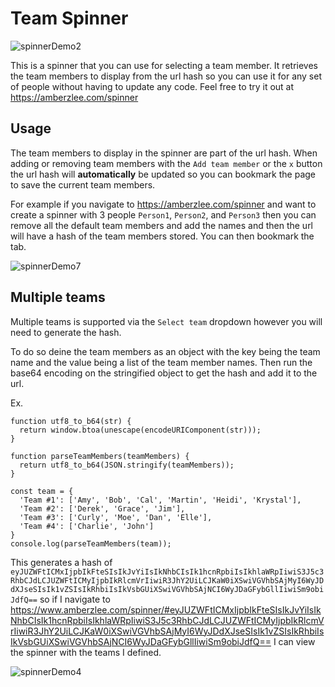 
# Team Spinner

![spinnerDemo2](https://user-images.githubusercontent.com/10081163/201414336-40d75941-9bd9-4c40-8a26-f8575181a347.gif)


This is a spinner that you can use for selecting a team member. It retrieves the team members to display from the url hash so you can use it for any set of people without having to update any code. Feel free to try it out at https://amberzlee.com/spinner

## Usage

The team members to display in the spinner are part of the url hash. When adding or removing team members with the `Add team member` or the `x` button the url hash will **automatically** be updated so you can bookmark the page to save the current team members.

For example if you navigate to https://amberzlee.com/spinner and want to create a spinner with 3 people `Person1`, `Person2`, and `Person3` then you can remove all the default team members and add the names and then the url will have a hash of the team members stored. You can then bookmark the tab.

![spinnerDemo7](https://user-images.githubusercontent.com/10081163/201418230-9e7930dc-2ce3-4fd5-bbf9-19903f830a8f.gif)

## Multiple teams

Multiple teams is supported via the `Select team` dropdown however you will need to generate the hash. 

To do so deine the team members as an object with the key being the team name and the value being a list of the team member names. Then run the base64 encoding on the stringified object to get the hash and add it to the url.

Ex.
```
function utf8_to_b64(str) {
  return window.btoa(unescape(encodeURIComponent(str)));
}

function parseTeamMembers(teamMembers) {
  return utf8_to_b64(JSON.stringify(teamMembers));
}

const team = {
  'Team #1': ['Amy', 'Bob', 'Cal', 'Martin', 'Heidi', 'Krystal'],
  'Team #2': ['Derek', 'Grace', 'Jim'],
  'Team #3': ['Curly', 'Moe', 'Dan', 'Elle'],
  'Team #4': ['Charlie', 'John']
}
console.log(parseTeamMembers(team));
```

This generates a hash of `eyJUZWFtICMxIjpbIkFteSIsIkJvYiIsIkNhbCIsIk1hcnRpbiIsIkhlaWRpIiwiS3J5c3RhbCJdLCJUZWFtICMyIjpbIkRlcmVrIiwiR3JhY2UiLCJKaW0iXSwiVGVhbSAjMyI6WyJDdXJseSIsIk1vZSIsIkRhbiIsIkVsbGUiXSwiVGVhbSAjNCI6WyJDaGFybGllIiwiSm9obiJdfQ==` so if I navigate to https://www.amberzlee.com/spinner/#eyJUZWFtICMxIjpbIkFteSIsIkJvYiIsIkNhbCIsIk1hcnRpbiIsIkhlaWRpIiwiS3J5c3RhbCJdLCJUZWFtICMyIjpbIkRlcmVrIiwiR3JhY2UiLCJKaW0iXSwiVGVhbSAjMyI6WyJDdXJseSIsIk1vZSIsIkRhbiIsIkVsbGUiXSwiVGVhbSAjNCI6WyJDaGFybGllIiwiSm9obiJdfQ== I can view the spinner with the teams I defined.

![spinnerDemo4](https://user-images.githubusercontent.com/10081163/201417310-75d1ef74-f0e9-4074-8707-13afe6ea57bf.gif)
